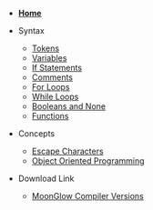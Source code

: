 <!-- _sidebar.md -->

- [**Home**](README.md)

- Syntax

  - [Tokens](Syntax/tokens.md)
  - [Variables](Syntax/variables.md)
  - [If Statements](Syntax/if_statements.md)
  - [Comments](Syntax/comments.md)
  - [For Loops](Syntax/for_loops.md)
  - [While Loops](Syntax/while_loops.md)
  - [Booleans and None](Syntax/booleans_and_none.md)
  - [Functions](Syntax/functions.md)

- Concepts

  - [Escape Characters](Concepts/escape_characters.md)
  - [Object Oriented Programming](Concepts/object_oriented_programming.md)

- Download Link
  
    - [MoonGlow Compiler Versions](Downloads/moonglow_versions.md)
